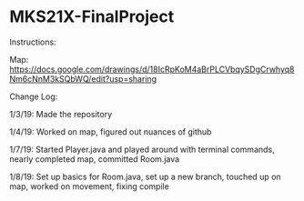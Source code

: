 # MKS21X-FinalProject
Instructions:

Map: https://docs.google.com/drawings/d/18IcRpKoM4aBrPLCVbqySDgCrwhyq8Nm6cNnM3kSQbWQ/edit?usp=sharing

Change Log:

1/3/19: Made the repository

1/4/19: Worked on map, figured out nuances of github

1/7/19: Started Player.java and played around with terminal commands, nearly completed map, committed Room.java

1/8/19: Set up basics for Room.java, set up a new branch, touched up on map, worked on movement, fixing compile
